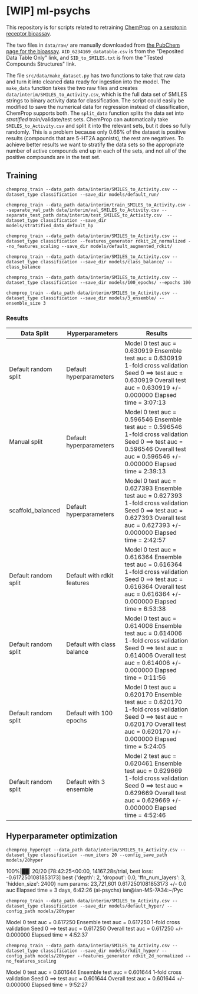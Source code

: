 # [WIP] ml-psychs

This repository is for scripts related to retraining [ChemProp](https://github.com/chemprop/chemprop) on [a serotonin receptor bioassay](https://pubchem.ncbi.nlm.nih.gov/bioassay/624169). 

The two files in `data/raw/` are manually downloaded from [the PubChem page for the bioassay](https://pubchem.ncbi.nlm.nih.gov/bioassay/1706).
`AID_6234169_datatable.csv` is from the "Deposited Data Table Only" link, and `SID_to_SMILES.txt` is from the "Tested Compounds Structures" link.

The file `src/data/make_dataset.py` has two functions to take that raw data and turn it into cleaned data ready for ingestion into the model.
The `make_data` function takes the two raw files and creates `data/interim/SMILES_to_Activity.csv`, which is the full data set of SMILES strings to binary activity data for classification. 
The script could easily be modified to save the numerical data for regression instead of classification, ChemProp supports both.
The `split_data` function splits the data set into _stratified_ train/validate/test sets. 
ChemProp can automatically take `SMILES_to_Activity.csv` and split it into the relevant sets, but it does so fully randomly.
This is a problem because only 0.66% of the dataset is positive results (compounds that are 5-HT2A agonists), the rest are negatives. 
To achieve better results we want to stratify the data sets so the appropriate number of active compounds end up in each of the sets, and not all of the positive compounds are in the test set. 

## Training
`chemprop_train --data_path data/interim/SMILES_to_Activity.csv --dataset_type classification --save_dir models/default_run/` 

`chemprop_train --data_path data/interim/train_SMILES_to_Activity.csv --separate_val_path data/interim/val_SMILES_to_Activity.csv --separate_test_path data/interim/test_SMILES_to_Activity.csv  --dataset_type classification --save_dir models/stratified_data_default_hp`

`chemprop_train --data_path data/interim/SMILES_to_Activity.csv --dataset_type classification --features_generator rdkit_2d_normalized --no_features_scaling --save_dir models/default_augmented_rdkit/`

`chemprop_train --data_path data/interim/SMILES_to_Activity.csv --dataset_type classification --save_dir models/class_balance/ --class_balance` 

`chemprop_train --data_path data/interim/SMILES_to_Activity.csv --dataset_type classification --save_dir models/100_epochs/ --epochs 100`

`chemprop_train --data_path data/interim/SMILES_to_Activity.csv --dataset_type classification --save_dir models/3_ensemble/ --ensemble_size 3`
### Results

| Data Split           | Hyperparameters         | Results                                                                                                                                                                                 |
|----------------------|-------------------------|-----------------------------------------------------------------------------------------------------------------------------------------------------------------------------------------|
| Default random split | Default hyperparameters | Model 0 test auc = 0.630919 Ensemble test auc = 0.630919 1-fold cross validation         Seed 0 ==> test auc = 0.630919 Overall test auc = 0.630919 +/- 0.000000 Elapsed time = 3:07:13 |
| Manual split         | Default hyperparameters | Model 0 test auc = 0.596546 Ensemble test auc = 0.596546 1-fold cross validation         Seed 0 ==> test auc = 0.596546 Overall test auc = 0.596546 +/- 0.000000 Elapsed time = 2:39:13 |
| scaffold_balanced    | Default hyperparameters | Model 0 test auc = 0.627393 Ensemble test auc = 0.627393 1-fold cross validation         Seed 0 ==> test auc = 0.627393 Overall test auc = 0.627393 +/- 0.000000 Elapsed time = 2:42:57 |
| Default random split | Default with rdkit features | Model 0 test auc = 0.616364 Ensemble test auc = 0.616364 1-fold cross validation         Seed 0 ==> test auc = 0.616364 Overall test auc = 0.616364 +/- 0.000000 Elapsed time = 6:53:38 | 
| Default random split | Default with class balance | Model 0 test auc = 0.614006 Ensemble test auc = 0.614006 1-fold cross validation 	Seed 0 ==> test auc = 0.614006 Overall test auc = 0.614006 +/- 0.000000 Elapsed time = 0:11:56 | 
| Default random split | Default with 100 epochs | Model 0 test auc = 0.620170 Ensemble test auc = 0.620170 1-fold cross validation 	Seed 0 ==> test auc = 0.620170 Overall test auc = 0.620170 +/- 0.000000 Elapsed time = 5:24:05 | 
| Default random split | Default with 3 ensemble | Model 2 test auc = 0.620461 Ensemble test auc = 0.629669 1-fold cross validation 	Seed 0 ==> test auc = 0.629669 Overall test auc = 0.629669 +/- 0.000000 Elapsed time = 4:52:46 | 


## Hyperparameter optimization

`chemprop_hyperopt --data_path data/interim/SMILES_to_Activity.csv --dataset_type classification --num_iters 20 --config_save_path models/20hyper`

100%|██| 20/20 [78:42:25<00:00, 14167.28s/trial, best loss: -0.6172501081853173]
best
{'depth': 2, 'dropout': 0.0, 'ffn_num_layers': 3, 'hidden_size': 2400}
num params: 23,721,601
0.6172501081853173 +/- 0.0 auc
Elapsed time = 3 days, 6:42:26
(ai-psychs) ian@ian-MS-7A34:~/Pyc


`chemprop_train --data_path data/interim/SMILES_to_Activity.csv --dataset_type classification --save_dir models/default_hyper/ --config_path models/20hyper`

Model 0 test auc = 0.617250
Ensemble test auc = 0.617250
1-fold cross validation
	Seed 0 ==> test auc = 0.617250
Overall test auc = 0.617250 +/- 0.000000
Elapsed time = 4:52:37

`chemprop_train --data_path data/interim/SMILES_to_Activity.csv --dataset_type classification --save_dir models/rkdit_hyper/ --config_path models/20hyper --features_generator rdkit_2d_normalized --no_features_scaling`

Model 0 test auc = 0.601644
Ensemble test auc = 0.601644
1-fold cross validation
	Seed 0 ==> test auc = 0.601644
Overall test auc = 0.601644 +/- 0.000000
Elapsed time = 9:52:27

